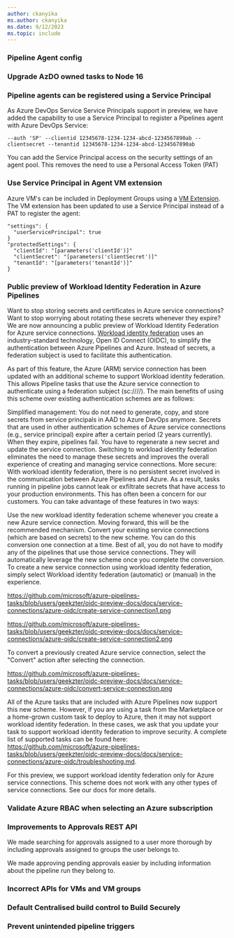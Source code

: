 ```yaml
---
author: ckanyika
ms.author: ckanyika
ms.date: 9/12/2023
ms.topic: include
---
```



### Pipeline Agent config



### Upgrade AzDO owned tasks to Node 16


###  Pipeline agents can be registered using a Service Principal

As Azure DevOps Service Service Principals support in preview, we have added the capability to use a Service Principal to register a Pipelines agent with Azure DevOps Service:
```
--auth 'SP' --clientid 12345678-1234-1234-abcd-1234567890ab --clientsecret --tenantid 12345678-1234-1234-abcd-1234567890ab
```
You can add the Service Principal access on the security settings of an agent pool. This removes the need to use a Personal Access Token (PAT)

###  Use Service Principal in Agent VM extension

Azure VM's can be included in Deployment Groups using a [VM Extension](https://learn.microsoft.com/azure/devops/pipelines/release/deployment-groups/howto-provision-deployment-group-agents?view=azure-devops#install-the-azure-pipelines-agent-azure-vm-extension-using-an-arm-template). The VM extension has been updated to use a Service Principal instead of a PAT to register the agent:
```
"settings": {
  "userServicePrincipal": true     
}
"protectedSettings": {
  "clientId": "[parameters('clientId')]"      
  "clientSecret": "[parameters('clientSecret')]"      
  "tenantId": "[parameters('tenantId')]"      
}
```
###  Public preview of Workload Identity Federation in Azure Pipelines

Want to stop storing secrets and certificates in Azure service connections? Want to stop worrying about rotating these secrets whenever they expire? We are now announcing a public preview of Workload Identity Federation for Azure service connections. [Workload identity federation](https://learn.microsoft.com/azure/active-directory/workload-identities/workload-identity-federation) uses an industry-standard technology, Open ID Connect (OIDC), to simplify the authentication between Azure Pipelines and Azure. Instead of secrets, a federation subject is used to facilitate this authentication.

As part of this feature, the Azure (ARM) service connection has been updated with an additional scheme to support Workload identity federation. This allows Pipeline tasks that use the Azure service connection to authenticate using a federation subject (sc://<org>/<project>/<service connection name>). The main benefits of using this scheme over existing authentication schemes are as follows:

Simplified management: You do not need to generate, copy, and store secrets from service principals in AAD to Azure DevOps anymore. Secrets that are used in other authentication schemes of Azure service connections (e.g., service principal) expire after a certain period (2 years currently). When they expire, pipelines fail. You have to regenerate a new secret and update the service connection. Switching to workload identity federation eliminates the need to manage these secrets and improves the overall experience of creating and managing service connections.
More secure: With workload identity federation, there is no persistent secret involved in the communication between Azure Pipelines and Azure. As a result, tasks running in pipeline jobs cannot leak or exfiltrate secrets that have access to your production environments. This has often been a concern for our customers.
You can take advantage of these features in two ways:

Use the new workload identity federation scheme whenever you create a new Azure service connection. Moving forward, this will be the recommended mechanism.
Convert your existing service connections (which are based on secrets) to the new scheme. You can do this conversion one connection at a time. Best of all, you do not have to modify any of the pipelines that use those service connections. They will automatically leverage the new scheme once you complete the conversion.
To create a new service connection using workload identity federation, simply select Workload identity federation (automatic) or (manual) in the experience.

https://github.com/microsoft/azure-pipelines-tasks/blob/users/geekzter/oidc-preview-docs/docs/service-connections/azure-oidc/create-service-connection1.png

https://github.com/microsoft/azure-pipelines-tasks/blob/users/geekzter/oidc-preview-docs/docs/service-connections/azure-oidc/create-service-connection2.png

To convert a previously created Azure service connection, select the "Convert" action after selecting the connection.

https://github.com/microsoft/azure-pipelines-tasks/blob/users/geekzter/oidc-preview-docs/docs/service-connections/azure-oidc/convert-service-connection.png

All of the Azure tasks that are included with Azure Pipelines now support this new scheme. However, if you are using a task from the Marketplace or a home-grown custom task to deploy to Azure, then it may not support workload identity federation. In these cases, we ask that you update your task to support workload identity federation to improve security. A complete list of supported tasks can be found here: https://github.com/microsoft/azure-pipelines-tasks/blob/users/geekzter/oidc-preview-docs/docs/service-connections/azure-oidc/troubleshooting.md.

For this preview, we support workload identity federation only for Azure service connections. This scheme does not work with any other types of service connections. See our docs for more details.

### Validate Azure RBAC when selecting an Azure subscription

### Improvements to Approvals REST API

We made searching for approvals assigned to a user more thorough by including approvals assigned to groups the user belongs to.

We made approving pending approvals easier by including information about the pipeline run they belong to.

### Incorrect APIs for VMs and VM groups

### Default Centralised build control to Build Securely

### Prevent unintended pipeline triggers